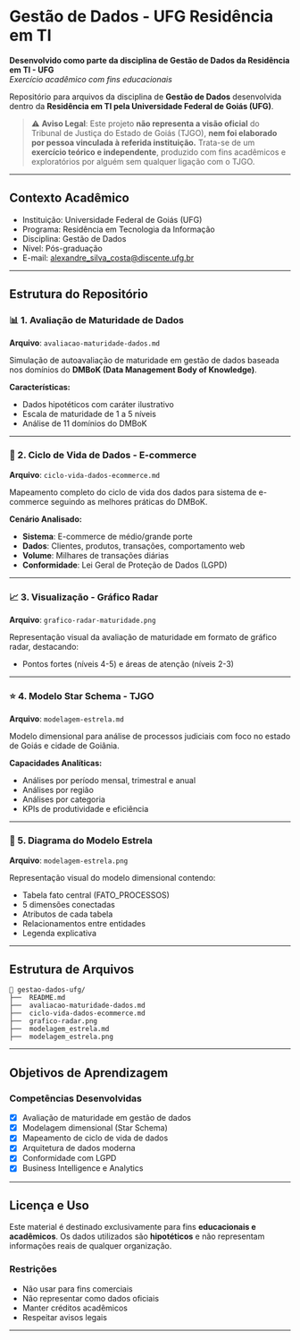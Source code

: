 # Gestão de Dados - UFG Residência em TI

**Desenvolvido como parte da disciplina de Gestão de Dados da Residência em TI - UFG**  
*Exercício acadêmico com fins educacionais*

Repositório para arquivos da disciplina de **Gestão de Dados** desenvolvida dentro da **Residência em TI pela Universidade Federal de Goiás (UFG)**.

> ⚠️ **Aviso Legal**: Este projeto **não representa a visão oficial** do Tribunal de Justiça do Estado de Goiás (TJGO), **nem foi elaborado por pessoa vinculada à referida instituição.** Trata-se de um **exercício teórico e independente**, produzido com fins acadêmicos e exploratórios por alguém sem qualquer ligação com o TJGO.

---

## Contexto Acadêmico

- Instituição: Universidade Federal de Goiás (UFG)
- Programa: Residência em Tecnologia da Informação
- Disciplina: Gestão de Dados
- Nível: Pós-graduação
- E-mail: alexandre_silva_costa@discente.ufg.br

---


## Estrutura do Repositório

### 📊 1. Avaliação de Maturidade de Dados
**Arquivo**: `avaliacao-maturidade-dados.md`

Simulação de autoavaliação de maturidade em gestão de dados baseada nos domínios do **DMBoK (Data Management Body of Knowledge)**.

**Características:**
- Dados hipotéticos com caráter ilustrativo
- Escala de maturidade de 1 a 5 níveis
- Análise de 11 domínios do DMBoK
---

### 🛒 2. Ciclo de Vida de Dados - E-commerce
**Arquivo**: `ciclo-vida-dados-ecommerce.md`

Mapeamento completo do ciclo de vida dos dados para sistema de e-commerce seguindo as melhores práticas do DMBoK.

**Cenário Analisado:**
- **Sistema**: E-commerce de médio/grande porte
- **Dados**: Clientes, produtos, transações, comportamento web
- **Volume**: Milhares de transações diárias
- **Conformidade**: Lei Geral de Proteção de Dados (LGPD)
---

### 📈 3. Visualização - Gráfico Radar
**Arquivo**: `grafico-radar-maturidade.png`

Representação visual da avaliação de maturidade em formato de gráfico radar, destacando:
- Pontos fortes (níveis 4-5) e áreas de atenção (níveis 2-3)

---

### ⭐ 4. Modelo Star Schema - TJGO
**Arquivo**: `modelagem-estrela.md`

Modelo dimensional para análise de processos judiciais com foco no estado de Goiás e cidade de Goiânia.

**Capacidades Analíticas:**
- Análises por período mensal, trimestral e anual
- Análises por região
- Análises por categoria
- KPIs de produtividade e eficiência
---

### 🎯 5. Diagrama do Modelo Estrela
**Arquivo**: `modelagem-estrela.png`

Representação visual do modelo dimensional contendo:
- Tabela fato central (FATO_PROCESSOS)
- 5 dimensões conectadas
- Atributos de cada tabela
- Relacionamentos entre entidades
- Legenda explicativa

---

## Estrutura de Arquivos

```
📁 gestao-dados-ufg/
├──  README.md
├──  avaliacao-maturidade-dados.md
├──  ciclo-vida-dados-ecommerce.md
├──  grafico-radar.png
├──  modelagem_estrela.md
├──  modelagem_estrela.png

```
---

## Objetivos de Aprendizagem

### Competências Desenvolvidas
- [x] Avaliação de maturidade em gestão de dados
- [x] Modelagem dimensional (Star Schema)
- [x] Mapeamento de ciclo de vida de dados
- [x] Arquitetura de dados moderna
- [x] Conformidade com LGPD
- [x] Business Intelligence e Analytics

---
## Licença e Uso

Este material é destinado exclusivamente para fins **educacionais e acadêmicos**. Os dados utilizados são **hipotéticos** e não representam informações reais de qualquer organização.

### Restrições
- Não usar para fins comerciais
- Não representar como dados oficiais
- Manter créditos acadêmicos
- Respeitar avisos legais

---
